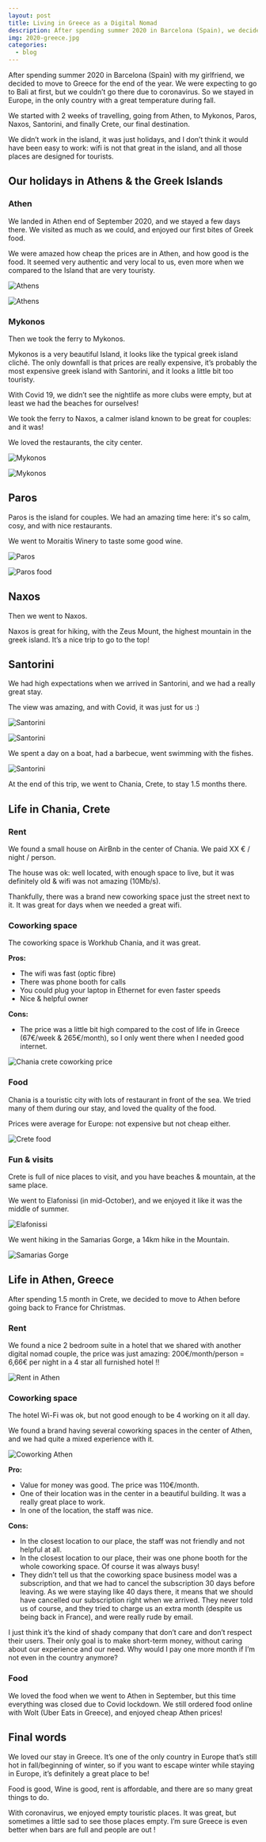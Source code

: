 ```yaml
---
layout: post
title: Living in Greece as a Digital Nomad
description: After spending summer 2020 in Barcelona (Spain), we decided to move to Greece for the end of the year.
img: 2020-greece.jpg
categories:
  - blog
---
```


After spending summer 2020 in Barcelona (Spain) with my girlfriend, we decided to move to Greece for the end of the year. We were expecting to go to Bali at first, but we couldn’t go there due to coronavirus. So we stayed in Europe, in the only country with a great temperature during fall.

We started with 2 weeks of travelling, going from Athen, to Mykonos, Paros, Naxos, Santorini, and finally Crete, our final destination.

We didn’t work in the island, it was just holidays, and I don’t think it would have been easy to work: wifi is not that great in the island, and all those places are designed for tourists.

## Our holidays in Athens & the Greek Islands

### Athen

We landed in Athen end of September 2020, and we stayed a few days there. We visited as much as we could, and enjoyed our first bites of Greek food.

We were amazed how cheap the prices are in Athen, and how good is the food. It seemed very authentic and very local to us, even more when we compared to the Island that are very touristy.

![Athens](/assets/img/2020-greece/IMG_7169.jpeg)

![Athens](/assets/img/2020-greece/IMG_7143.jpeg)

### Mykonos

Then we took the ferry to Mykonos.

Mykonos is a very beautiful Island, it looks like the typical greek island cliché. The only downfall is that prices are really expensive, it’s probably the most expensive greek island with Santorini, and it looks a little bit too touristy.

With Covid 19, we didn’t see the nightlife as more clubs were empty, but at least we had the beaches for ourselves!

We took the ferry to Naxos, a calmer island known to be great for couples: and it was!

We loved the restaurants, the city center.

![Mykonos](/assets/img/2020-greece/IMG_7298.jpeg)

![Mykonos](/assets/img/2020-greece/IMG_7206.jpeg)

## Paros

Paros is the island for couples. We had an amazing time here: it's so calm, cosy, and with nice restaurants.

We went to Moraitis Winery to taste some good wine.

![Paros](/assets/img/2020-greece/IMG_7612.jpeg)

![Paros food](/assets/img/2020-greece/IMG_3347.jpeg)

## Naxos

Then we went to Naxos.

Naxos is great for hiking, with the Zeus Mount, the highest mountain in the greek island. It’s a nice trip to go to the top!

## Santorini

We had high expectations when we arrived in Santorini, and we had a really great stay.

The view was amazing, and with Covid, it was just for us :)

![Santorini](/assets/img/2020-greece/IMG_1010.jpeg)

![Santorini](/assets/img/2020-greece/IMG_7714.jpeg)

We spent a day on a boat, had a barbecue, went swimming with the fishes.

![Santorini](/assets/img/2020-greece/IMG_7944.jpeg)

At the end of this trip, we went to Chania, Crete, to stay 1.5 months there.

## Life in Chania, Crete

### Rent

We found a small house on AirBnb in the center of Chania. We paid XX € / night / person.

The house was ok: well located, with enough space to live, but it was definitely old & wifi was not amazing (10Mb/s).

Thankfully, there was a brand new coworking space just the street next to it. It was great for days when we needed a great wifi.

### Coworking space

The coworking space is Workhub Chania, and it was great.

**Pros:**

- The wifi was fast (optic fibre)
- There was phone booth for calls
- You could plug your laptop in Ethernet for even faster speeds
- Nice & helpful owner

**Cons:**

- The price was a little bit high compared to the cost of life in Greece (67€/week & 265€/month), so I only went there when I needed good internet.

![Chania crete coworking price](/assets/img/2020-greece/IMG_3774.jpeg)

### Food

Chania is a touristic city with lots of restaurant in front of the sea. We tried many of them during our stay, and loved the quality of the food.

Prices were average for Europe: not expensive but not cheap either.

![Crete food](/assets/img/2020-greece/IMG_4024.jpeg)

### Fun & visits

Crete is full of nice places to visit, and you have beaches & mountain, at the same place.

We went to Elafonissi (in mid-October), and we enjoyed it like it was the middle of summer.

![Elafonissi](/assets/img/2020-greece/IMG_3859.jpeg)

We went hiking in the Samarias Gorge, a 14km hike in the Mountain.

![Samarias Gorge](/assets/img/2020-greece/IMG_3904.jpeg)

## Life in Athen, Greece

After spending 1.5 month in Crete, we decided to move to Athen before going back to France for Christmas.

### Rent

We found a nice 2 bedroom suite in a hotel that we shared with another digital nomad couple, the price was just amazing: 200€/month/person = 6,66€ per night in a 4 star all furnished hotel !!

![Rent in Athen](/assets/img/2020-greece/IMG_5356.jpeg)

### Coworking space

The hotel Wi-Fi was ok, but not good enough to be 4 working on it all day.

We found a brand having several coworking spaces in the center of Athen, and we had quite a mixed experience with it.

![Coworking Athen](/assets/img/2020-greece/IMG_5342.jpeg)

**Pro:**

- Value for money was good. The price was 110€/month.
- One of their location was in the center in a beautiful building. It was a really great place to work.
- In one of the location, the staff was nice.

**Cons:**

- In the closest location to our place, the staff was not friendly and not helpful at all.
- In the closest location to our place, their was one phone booth for the whole coworking space. Of course it was always busy!
- They didn’t tell us that the coworking space business model was a subscription, and that we had to cancel the subscription 30 days before leaving. As we were staying like 40 days there, it means that we should have cancelled our subscription right when we arrived. They never told us of course, and they tried to charge us an extra month (despite us being back in France), and were really rude by email.

I just think it’s the kind of shady company that don’t care and don’t respect their users. Their only goal is to make short-term money, without caring about our experience and our need. Why would I pay one more month if I’m not even in the country anymore?

### Food

We loved the food when we went to Athen in September, but this time everything was closed due to Covid lockdown. We still ordered food online with Wolt (Uber Eats in Greece), and enjoyed cheap Athen prices!

## Final words

We loved our stay in Greece. It’s one of the only country in Europe that’s still hot in fall/beginning of winter, so if you want to escape winter while staying in Europe, it’s definitely a great place to be!

Food is good, Wine is good, rent is affordable, and there are so many great things to do.

With coronavirus, we enjoyed empty touristic places. It was great, but sometimes a little sad to see those places empty. I’m sure Greece is even better when bars are full and people are out !
